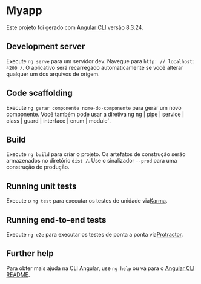 # Myapp

Este projeto foi gerado com [Angular CLI](https://github.com/angular/angular-cli) versão 8.3.24.

## Development server

Execute `ng serve` para um servidor dev. Navegue para `http: // localhost: 4200 /`. O aplicativo será recarregado automaticamente se você alterar qualquer um dos arquivos de origem.

## Code scaffolding

Execute `ng gerar componente nome-do-componente` para gerar um novo componente. Você também pode usar a diretiva ng ng | pipe | service | class | guard | interface | enum | module`.

## Build

Execute `ng build` para criar o projeto. Os artefatos de construção serão armazenados no diretório `dist /`. Use o sinalizador `--prod` para uma construção de produção.

## Running unit tests

Execute o `ng test` para executar os testes de unidade via[Karma](https://karma-runner.github.io).

## Running end-to-end tests

Execute `ng e2e` para executar os testes de ponta a ponta via[Protractor](http://www.protractortest.org/).

## Further help

Para obter mais ajuda na CLI Angular, use `ng help` ou vá para o [Angular CLI README](https://github.com/angular/angular-cli/blob/master/README.md).
